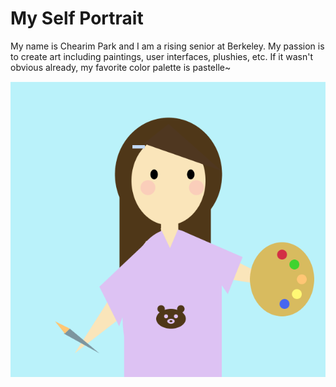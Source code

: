 
# My Self Portrait

My name is Chearim Park and I am a rising senior at Berkeley. My passion is to create art including paintings, user interfaces, plushies, etc. If it wasn't obvious already, my favorite color palette is pastelle~  

![image](/July8/selfportrait.png)
